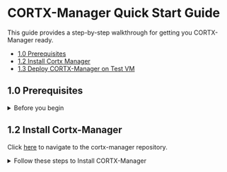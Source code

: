 # CORTX-Manager Quick Start Guide

This guide provides a step-by-step walkthrough for getting you CORTX-Manager ready.

-   [1.0 Prerequisites](##10-Prerequisites)
-   [1.2 Install Cortx Manager](#12-Install-Cortx-Manager)
-   [1.3 Deploy CORTX-Manager on Test VM](#13-Deploy-CORTX-Manager-on-Test-VM)

## 1.0 Prerequisites

<details>
<summary>Before you begin</summary>
<p>
   
   <details>
   <summary>Click to view the process to manually install the full stack.</summary>
   <p>

1.  You'll need to install the following components:

-   [Provisioner](https://github.com/Seagate/cortx-prvsnr/blob/dev/Cortx-ProvisionerQuickstartGuide.md)
-   [S3 Server](https://github.com/Seagate/cortx-s3server/blob/dev/docs/CORTX-S3%20Server%20Quick%20Start%20Guide.md)
-   [Hare](https://github.com/Seagate/cortx-hare)
-   [Monitor](https://github.com/Seagate/cortx-monitor/blob/dev/cortx-monitorQuickstartGuide.md)

2.  Login with super user:
   
   `$ sudo su`

   Or 
    
   `$ sudo -s`

3.  Ensure you've installed the following softwares:
   1.  Install RabbitMQ
      
      ```shell
      $ wget https://www.rabbitmq.com/releases/rabbitmq-server/v3.6.1/rabbitmq-server-3.6.1-1.noarch.rpm
      $ rpm --import https://www.rabbitmq.com/rabbitmq-release-signing-key.asc
      $ yum install rabbitmq-server-3.6.1-1.noarch.rpm
      $ systemctl enable rabbitmq-server
      $ systemctl start rabbitmq-server
      $ rabbitmqctl add_user admin password
      $ rabbitmqctl set_user_tags admin administrator
      $ rabbitmqctl set_permissions -p / admin ".*" ".*" ".*"
      $ rabbitmqctl add_vhost SSPL
      $ rabbitmq-plugins enable rabbitmq_management

     From your browser, navigate go to: http://<hostname>:15672/ 

     1. Login with your admin password.
     2. Select Virtual host as SSPL.
     
        ![](images/Image%201.jpg)
     3. Navigate to the Admin section.
        
        ![](images/Image%202.jpg)
     4. Click on add user and enter the following details:
        
        > **username:** sspluser 

        > **password:** sspl4ever
        
     5. Added user will be listed in users table. Click on added user.
      
        ![](images/Image%203.jpg)
     6. Set all permissions and select virtual host as SSPL
       
        ![](images/Image%204.jpg)
   2.  Install Elastic Search:
  
     ```shell

     $ yum install -y https://artifacts.elastic.co/downloads/elasticsearch/elasticsearch-7.3.2-x86_64.rpm
     $ vim /etc/elasticsearch/elasticsearch.yml       
     $ systemctl enable elasticsearch
     $ systemctl start elasticsearch
     ```
    
     ![Successful elasticsearch.yml installation](images/Image-5.jpg)

   3.  Install Consul
  
     1.  Download consule binary. 
     
     `$ wget https://releases.hashicorp.com/consul/1.8.3/consul_1.8.3_linux_amd64.zip`

     2.  Unzip downloaded zip.
     
      `$ unzip consul_1.8.3_linux_amd64.zip`

     3.  Install unzip if not already installed.
     
      `$ yum install unzip`

      `$ unzip consul_1.8.3_linux_amd64.zip`

     4.  Move binary to /usr/loval/bin folder.
     
      `$ mv consul /usr/local/bin/`

     5.  Check if the PATH contains `/usr/local/bin`. If it doesn’t, add it to the path.
        
      ```shell
        
        $ echo $PATH
        $ export PATH=$PATH:/usr/local/bin
      ```
     6.  Check if consul is installed.
     
      `$ consul`
        
     7.  Run consul in the background.
     
      `$ nohup consul agent --dev &`

   4.  Install provisioner
  
     1.  Go to your home directory.
     2.  Git clone the provisioner repository, and follow the steps below:
     
     ```shell
         $ git clone git@github.com:Seagate/cortx-prvsnr.git
         $ mkdir /opt/seagate/cortx/provisioner
         $ ln -s /<path-to-cortx-prvsnr>/cortx-prvsnr/* /opt/seagate/cortx/provisioner/
     ```
      </p>
      </details>
      
     <details>
   <summary>Install OVA and these prerequisites to skip manual installation.</summary>
   <p>
      
  Please refer to the documentation to [Import the CORTX Open Virtual Appliance (OVA)](https://github.com/Seagate/cortx/blob/main/doc/Importing_OVA_File.rst).
     
1.  Install GitHub.
   
   Refer to the [CORTX Contribution Guide](https://github.com/Seagate/cortx/blob/main/CONTRIBUTING.md) document to install GitHub and clone cortx-manager and its dependent repos.

2.  Install pyutils that is custom-built for CORTX project:

   1.  Go to your home directory

   2.  Git clone `cortx-py-utils` and follow the steps below:
   
      ```shell

      $ cd /home/727891/githubssh/
      $ git clone --recursive git@github.com:Seagate/cortx-py-utils.git
      $ cd /opt/seagate/
      $ mkdir cortx
      $ cd cortx
      $ ln -s /<path-to-cortx-py-utils>/cortx-py-utils/src/utils
      ```

3.  Install Python 3

   `$ yum –y install python3`
   
   </p>
   </details>
      
</p>
</details>

## 1.2 Install Cortx-Manager

 Click [here](https://github.com/Seagate/cortx-manager) to navigate to the cortx-manager repository. 
 
 <details>
   <summary>Follow these steps to Install CORTX-Manager</summary>
   <p>
 
1.  Clone cortx-manager using HTTP or SSH:
 
    ```shell
    
    $ git clone https://github.com/Seagate/cortx-manager.git
    $ git clone git@github.com:Seagate/cortx-manager.git
    ```

2.  Once you have obtained the sources, build the cortx-manager by running: 
 
    ```shell
    
    $ cd cortx-cortx-manager
    $ sudo cicd/build.sh
    ```

3.  Run `$ sudo cicd/build.sh -h` to list build options in more detail. - This will build an RPM on a dest directory.
 
   **Examples:**
     
     -   To build cortx-manager with integration tests, run: `$ sudo cicd/build.sh -i`
     -   To build cortx-manager with log level debug, run: `$ sudo cicd/build.sh -q true`
     
     </p>
     </details>
     
## 1.3 Deploy CORTX-Manager on Test VM

All the dependencies should be preinstalled and prerequisites met before you run the CORTX-Manager. 

<details>
   <summary>Follow these steps to deploy the CORTX-Manager on a Test VM</summary>
   <p>

1.  SSH-Login to VM with GitHub ID and Password.

2.  Remove previously installed CORTX-Manager RPMs, if any:

    For pkg in 
    
    `$ rpm -qa | grep -E "cortx|salt"` 
    
    Run 
    
    `$ yum remove -y $pkg`

3.  Install CORTX-Manager (RPM) using:

   ```shell
   
      $ yum install -i <rpm-created-by-dest-directory>
      
   ```
   
4.  Executing the cortx-manager setup commands should pass: 

   ```shell
   
   $ cortx-manager_setup post_install
   $ cortx-manager_setup config
   $ cortx-manager_setup init
   ```

5.  Enable and Restart cortx-manager using: 
   
   ```shell

   $ systemctl enable cortx_manager
   $ systemctl restart cortx_manager
   ```
   
   </p>
   </details>
     
## You're All Set & You're Awesome

We thank you for stopping by to check out the CORTX Community. We are fully dedicated to our mission to build open source technologies that help the world save unlimited data and solve challenging data problems. Join our mission to help reinvent a data-driven world. 

### Contribute to CORTX Manager

Please contribute to the [CORTX Open Source project](https://github.com/Seagate/cortx/blob/main/doc/SuggestedContributions.md) and join our movement to make data storage better, efficient, and more accessible.

Refer to our [CORTX Contribution Guide](CONTRIBUTING.md) to get started with your first contribution.

### Reach Out to Us

Please refer to the [Support](SUPPORT.md) document to know the various communication channels for reaching out to us.
